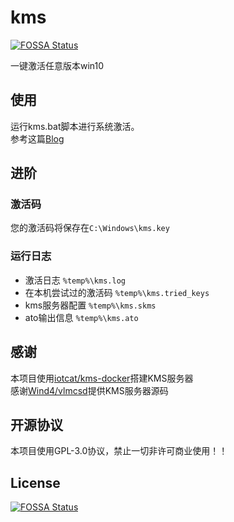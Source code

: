 # kms
[![FOSSA Status](https://app.fossa.com/api/projects/git%2Bgithub.com%2FIoTcat%2Fkms.svg?type=shield)](https://app.fossa.com/projects/git%2Bgithub.com%2FIoTcat%2Fkms?ref=badge_shield)

一键激活任意版本win10

## 使用
运行kms.bat脚本进行系统激活。   
参考这篇[Blog](https://www.eee.dog/tech/kms.html)


## 进阶

### 激活码
您的激活码将保存在`C:\Windows\kms.key`

### 运行日志
 - 激活日志 `%temp%\kms.log`
 - 在本机尝试过的激活码 `%temp%\kms.tried_keys`
 - kms服务器配置 `%temp%\kms.skms`
 - ato输出信息 `%temp%\kms.ato`

## 感谢
本项目使用[iotcat/kms-docker](https://github.com/IoTcat/kms-docker)搭建KMS服务器   
感谢[Wind4/vlmcsd](https://github.com/Wind4/vlmcsd)提供KMS服务器源码   

## 开源协议
本项目使用GPL-3.0协议，禁止一切非许可商业使用！！


## License
[![FOSSA Status](https://app.fossa.com/api/projects/git%2Bgithub.com%2FIoTcat%2Fkms.svg?type=large)](https://app.fossa.com/projects/git%2Bgithub.com%2FIoTcat%2Fkms?ref=badge_large)